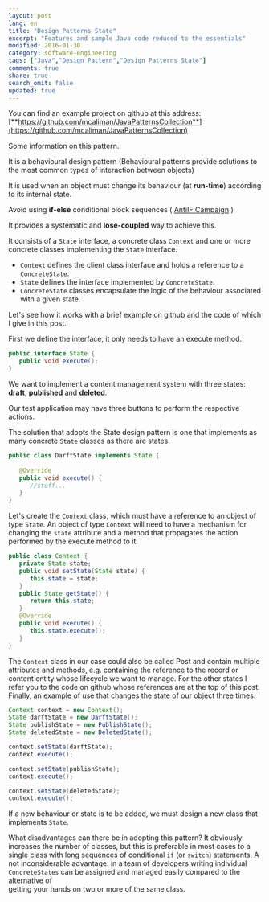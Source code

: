 ```yaml
---
layout: post
lang: en
title: "Design Patterns State"
excerpt: "Features and sample Java code reduced to the essentials"
modified: 2016-01-30
category: software-engineering
tags: ["Java","Design Pattern","Design Patterns State"]
comments: true
share: true
search_omit: false
updated: true
---
```


You can find an example project on github at this address:
[**https://github.com/mcaliman/JavaPatternsCollection**](https://github.com/mcaliman/JavaPatternsCollection)

Some information on this pattern.

It is a behavioural design pattern (Behavioural patterns provide solutions to the most common 
types of interaction between objects)

It is used when an object must change its behaviour (at **run-time**) according to its internal state.

Avoid using **if-else** conditional block sequences ( [AntiIF Campaign](http://antiifcampaign.com/) )

It provides a systematic and **lose-coupled** way to achieve this.

It consists of a `State` interface, a concrete class `Context` and one or more concrete classes implementing 
the `State` interface.

* `Context` defines the client class interface and holds a reference to a `ConcreteState`.
* `State` defines the interface implemented by `ConcreteState`.
* `ConcreteState` classes encapsulate the logic of the behaviour associated with a given state.

Let's see how it works with a brief example on github
and the code of which I give in this post. 

First we define the interface, it only needs to have an execute method.

```java
public interface State {
   public void execute();
}
```
We want to implement a content management system with three states: **draft**, **published** and **deleted**. 

Our test application may have three buttons to perform the respective actions.

The solution that adopts the State design pattern is one that implements as many concrete `State` classes 
as there are states.

```java
public class DarftState implements State {
   
   @Override
   public void execute() {        
      //stuff...
   }
}
```

Let's create the `Context` class, which must have a reference to an object of type `State`. 
An object of type `Context` will need to have a mechanism for changing the `state` attribute and 
a method that propagates the action performed by the execute method to it.

```java
public class Context {
   private State state;
   public void setState(State state) {
      this.state = state;
   }
   public State getState() {
      return this.state;
   }
   @Override
   public void execute() {
      this.state.execute();
   }
}
```

The `Context` class in our case could also be called Post and contain multiple attributes and methods, 
e.g. containing the reference to the record or content entity whose lifecycle we want to manage.
For the other states I refer you to the code on github whose references are at the top of this post.
Finally, an example of use that changes the state of our object three times.

```java
Context context = new Context();
State darftState = new DarftState();
State publishState = new PublishState();
State deletedState = new DeletedState();

context.setState(darftState);
context.execute();

context.setState(publishState);
context.execute();

context.setState(deletedState);
context.execute();
```
If a new behaviour or state is to be added, we must design a 
new class that implements `State`.

What disadvantages can there be in adopting this pattern? 
It obviously increases the number of classes, but this is preferable in most cases
to a single class with long sequences of conditional `if` (or `switch`) statements. 
A not inconsiderable advantage: in a team of developers
writing individual `ConcreteStates` can be assigned and managed easily compared to the alternative of  
getting your hands on two or more of the same class.
